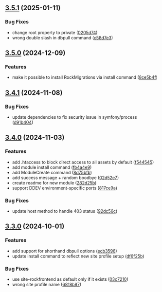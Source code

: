 ## [3.5.1](https://github.com/baumrock/RockShell/compare/v3.5.0...v3.5.1) (2025-01-11)


### Bug Fixes

* change root property to private ([0205d74](https://github.com/baumrock/RockShell/commit/0205d74292271862c75bcc92fb47792ea5f3497b))
* wrong double slash in dbpull command ([c58d7e3](https://github.com/baumrock/RockShell/commit/c58d7e3113681fdd3439cfe5e7f9567223633237))

## [3.5.0](https://github.com/baumrock/RockShell/compare/v3.4.1...v3.5.0) (2024-12-09)


### Features

* make it possible to install RockMigrations via install command ([8ce5b4f](https://github.com/baumrock/RockShell/commit/8ce5b4f6767fcb00d1ce8499f122c6cad4436e66))

## [3.4.1](https://github.com/baumrock/RockShell/compare/v3.4.0...v3.4.1) (2024-11-08)


### Bug Fixes

* update dependencies to fix security issue in symfony/process ([d91b404](https://github.com/baumrock/RockShell/commit/d91b404e04898e534bf6e008250a8bd2652816e3))

## [3.4.0](https://github.com/baumrock/RockShell/compare/v3.3.0...v3.4.0) (2024-11-03)


### Features

* add .htaccess to block direct access to all assets by default ([f544545](https://github.com/baumrock/RockShell/commit/f54454515489d8a90ed1978dcecb0de16fb18d0b))
* add module install command ([fb4a4e9](https://github.com/baumrock/RockShell/commit/fb4a4e95d184996d03e99d4fb3417c5b4f8e00de))
* add ModuleCreate command ([8d75bfb](https://github.com/baumrock/RockShell/commit/8d75bfb786a40c1c9e9e442a0854e31911506d82))
* add success message + random boodbye ([02d52e7](https://github.com/baumrock/RockShell/commit/02d52e76db1cfc4cd72b6fff569f7ff12ededb7b))
* create readme for new module ([282d25b](https://github.com/baumrock/RockShell/commit/282d25b4759c026a99bdfc1731e83305a07b7f7b))
* support DDEV environment-specific ports ([817ce9a](https://github.com/baumrock/RockShell/commit/817ce9a2cc106e55406461f4d9c67badef3bc033))


### Bug Fixes

* update host method to handle 403 status ([92dc56c](https://github.com/baumrock/RockShell/commit/92dc56c47c9ffe8e88f14e81f38ed4cf31a44513))

## [3.3.0](https://github.com/baumrock/RockShell/compare/v3.2.0...v3.3.0) (2024-10-01)


### Features

* add support for shorthand dbpull options ([ecb3596](https://github.com/baumrock/RockShell/commit/ecb359634fa51a2c1dd958de4935a6b893b92ea5))
* update install command to reflect new site profile setup ([df6f25b](https://github.com/baumrock/RockShell/commit/df6f25bc21c209fc6c3ac5b40aa0d179afdd25d8))


### Bug Fixes

* use site-rockfrontend as default only if it exists ([03c7210](https://github.com/baumrock/RockShell/commit/03c721072f85fef46afd1934fefa5929b2851819))
* wrong site profile name ([6818b87](https://github.com/baumrock/RockShell/commit/6818b8766cab1870512484a61ec77288322a186c))

